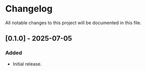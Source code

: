 # Changelog

All notable changes to this project will be documented in this file.

## [0.1.0] - 2025-07-05
### Added
- Initial release.

